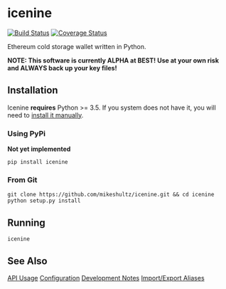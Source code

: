 # icenine
[![Build Status](https://travis-ci.org/mikeshultz/icenine.svg?branch=master)](https://travis-ci.org/mikeshultz/icenine) [![Coverage Status](https://coveralls.io/repos/github/mikeshultz/icenine/badge.svg?branch=master)](https://coveralls.io/github/mikeshultz/icenine?branch=master)

Ethereum cold storage wallet written in Python.

**NOTE: This software is currently ALPHA at BEST!  Use at your own risk and 
ALWAYS back up your key files!**

## Installation

Icenine **requires** Python >= 3.5.  If you system does not have it, you will
need to [install it manually](https://www.python.org/downloads/).

### Using PyPi

**Not yet implemented**

    pip install icenine

### From Git

    git clone https://github.com/mikeshultz/icenine.git && cd icenine
    python setup.py install

## Running

    icenine

## See Also

[API Usage](docs/api.md)
[Configuration](docs/config.md)
[Development Notes](docs/development.md)
[Import/Export Aliases](docs/aliases.md)
